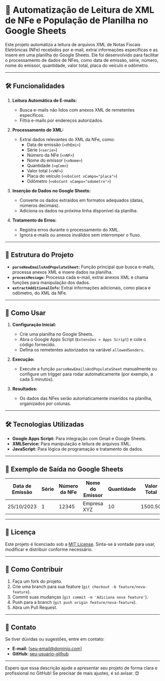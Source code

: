 # 🚚 **Automatização de Leitura de XML de NFe e População de Planilha no Google Sheets**

Este projeto automatiza a leitura de arquivos XML de Notas Fiscais Eletrônicas (NFe) recebidos por e-mail, extrai informações específicas e as insere em uma planilha do Google Sheets. Ele foi desenvolvido para facilitar o processamento de dados de NFes, como data de emissão, série, número, nome do emissor, quantidade, valor total, placa do veículo e odômetro.

---

## 🛠️ **Funcionalidades**

1. **Leitura Automática de E-mails:**
   - Busca e-mails não lidos com anexos XML de remetentes específicos.
   - Filtra e-mails por endereços autorizados.

2. **Processamento de XML:**
   - Extrai dados relevantes do XML da NFe, como:
     - Data de emissão (`<dhEmi>`)
     - Série (`<serie>`)
     - Número da NFe (`<nNF>`)
     - Nome do emissor (`<xNome>`)
     - Quantidade (`<qCom>`)
     - Valor total (`<vNF>`)
     - Placa do veículo (`<obsCont xCampo="placa">`)
     - Odômetro (`<obsCont xCampo="odometro">`)

3. **Inserção de Dados no Google Sheets:**
   - Converte os dados extraídos em formatos adequados (datas, números decimais).
   - Adiciona os dados na próxima linha disponível da planilha.

4. **Tratamento de Erros:**
   - Registra erros durante o processamento do XML.
   - Ignora e-mails ou anexos inválidos sem interromper o fluxo.

---

## 📂 **Estrutura do Projeto**

- **`parseNewEmailsAndPopulateSheet`:** Função principal que busca e-mails, processa anexos XML e insere dados na planilha.
- **`processMessage`:** Processa cada e-mail, extrai anexos XML e chama funções para manipulação dos dados.
- **`extractAdditionalInfo`:** Extrai informações adicionais, como placa e odômetro, do XML da NFe.

---

## 🚀 **Como Usar**

1. **Configuração Inicial:**
   - Crie uma planilha no Google Sheets.
   - Abra o Google Apps Script (`Extensões > Apps Script`) e cole o código fornecido.
   - Defina os remetentes autorizados na variável `allowedSenders`.

2. **Execução:**
   - Execute a função `parseNewEmailsAndPopulateSheet` manualmente ou configure um trigger para rodar automaticamente (por exemplo, a cada 5 minutos).

3. **Resultados:**
   - Os dados das NFes serão automaticamente inseridos na planilha, organizados por colunas.

---

## 🛠️ **Tecnologias Utilizadas**

- **Google Apps Script:** Para integração com Gmail e Google Sheets.
- **XMLService:** Para manipulação e leitura de arquivos XML.
- **JavaScript:** Para lógica de programação e tratamento de dados.

---

## 📝 **Exemplo de Saída no Google Sheets**

| Data de Emissão | Série | Número da NFe | Nome do Emissor | Quantidade | Valor Total | Placa   | Odômetro |
|-----------------|-------|---------------|-----------------|------------|-------------|---------|----------|
| 25/10/2023      | 1     | 12345         | Empresa XYZ     | 10         | 1500.50     | RBI9C44 | 32837    |

---

## 📄 **Licença**

Este projeto é licenciado sob a [MIT License](LICENSE). Sinta-se à vontade para usar, modificar e distribuir conforme necessário.

---

## 🙋 **Como Contribuir**

1. Faça um fork do projeto.
2. Crie uma branch para sua feature (`git checkout -b feature/nova-feature`).
3. Commit suas mudanças (`git commit -m 'Adiciona nova feature'`).
4. Push para a branch (`git push origin feature/nova-feature`).
5. Abra um Pull Request.

---

## 📧 **Contato**

Se tiver dúvidas ou sugestões, entre em contato:

- **E-mail:** [seu-email@dominio.com]
- **GitHub:** [seu-usuario-github](https://github.com/seu-usuario-github)

---

Espero que essa descrição ajude a apresentar seu projeto de forma clara e profissional no GitHub! Se precisar de mais ajustes, é só avisar. 😊
